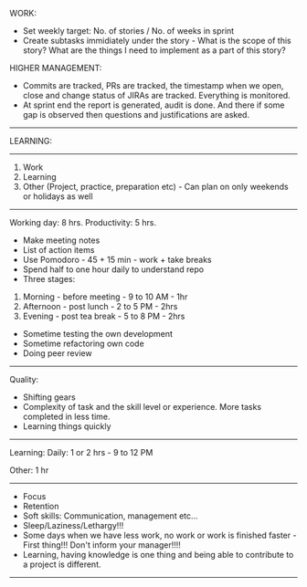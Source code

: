 WORK:

- Set weekly target: No. of stories / No. of weeks in sprint
- Create subtasks immidiately under the story - What is the scope of this story? What are the things I need to implement as a part of this story?

HIGHER MANAGEMENT:

- Commits are tracked, PRs are tracked, the timestamp when we open, close and change status of JIRAs are tracked. Everything is monitored.
- At sprint end the report is generated, audit is done. And there if some gap is observed then questions and justifications are asked.

---

LEARNING:

---

1. Work
2. Learning
3. Other (Project, practice, preparation etc) - Can plan on only weekends or holidays as well

---

Working day: 8 hrs.
Productivity: 5 hrs.

- Make meeting notes
- List of action items
- Use Pomodoro - 45 + 15 min - work + take breaks
- Spend half to one hour daily to understand repo
- Three stages:

1. Morning - before meeting - 9 to 10 AM - 1hr
2. Afternoon - post lunch - 2 to 5 PM - 2hrs
3. Evening - post tea break - 5 to 8 PM - 2hrs

- Sometime testing the own development
- Sometime refactoring own code
- Doing peer review

---

Quality:

- Shifting gears
- Complexity of task and the skill level or experience. More tasks completed in less time.
- Learning things quickly

---

Learning:
Daily: 1 or 2 hrs - 9 to 12 PM

Other: 1 hr

---

- Focus
- Retention
- Soft skills: Communication, management etc...
- Sleep/Laziness/Lethargy!!!
- Some days when we have less work, no work or work is finished faster - First thing!!! Don't inform your manager!!!!
- Learning, having knowledge is one thing and being able to contribute to a project is different.

---
